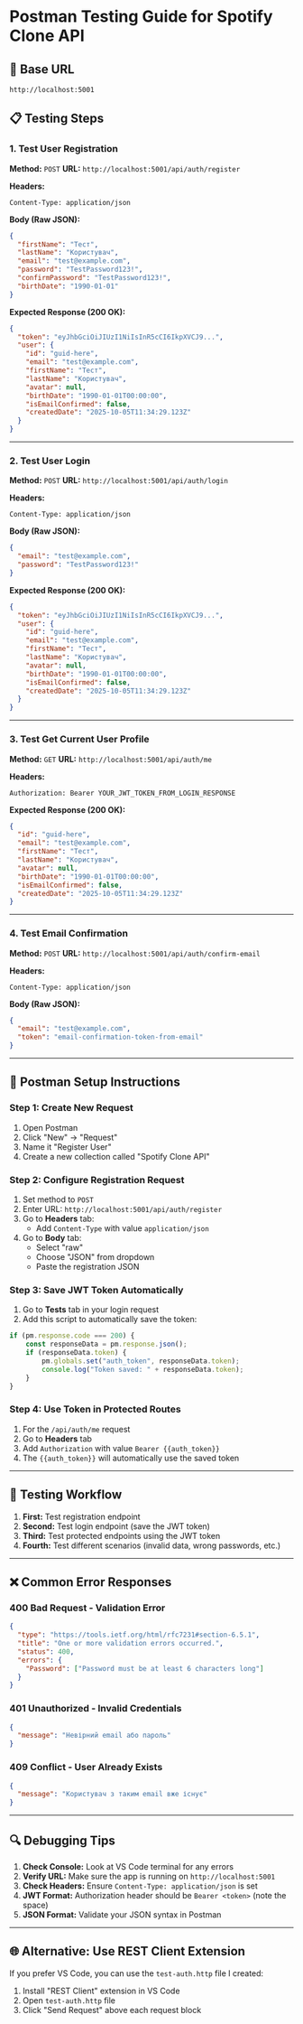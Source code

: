 # Postman Testing Guide for Spotify Clone API

## 🚀 Base URL
```
http://localhost:5001
```

## 📋 Testing Steps

### 1. Test User Registration

**Method:** `POST`
**URL:** `http://localhost:5001/api/auth/register`

**Headers:**
```
Content-Type: application/json
```

**Body (Raw JSON):**
```json
{
  "firstName": "Тест",
  "lastName": "Користувач",
  "email": "test@example.com",
  "password": "TestPassword123!",
  "confirmPassword": "TestPassword123!",
  "birthDate": "1990-01-01"
}
```

**Expected Response (200 OK):**
```json
{
  "token": "eyJhbGciOiJIUzI1NiIsInR5cCI6IkpXVCJ9...",
  "user": {
    "id": "guid-here",
    "email": "test@example.com",
    "firstName": "Тест",
    "lastName": "Користувач",
    "avatar": null,
    "birthDate": "1990-01-01T00:00:00",
    "isEmailConfirmed": false,
    "createdDate": "2025-10-05T11:34:29.123Z"
  }
}
```

---

### 2. Test User Login

**Method:** `POST`
**URL:** `http://localhost:5001/api/auth/login`

**Headers:**
```
Content-Type: application/json
```

**Body (Raw JSON):**
```json
{
  "email": "test@example.com",
  "password": "TestPassword123!"
}
```

**Expected Response (200 OK):**
```json
{
  "token": "eyJhbGciOiJIUzI1NiIsInR5cCI6IkpXVCJ9...",
  "user": {
    "id": "guid-here",
    "email": "test@example.com",
    "firstName": "Тест",
    "lastName": "Користувач",
    "avatar": null,
    "birthDate": "1990-01-01T00:00:00",
    "isEmailConfirmed": false,
    "createdDate": "2025-10-05T11:34:29.123Z"
  }
}
```

---

### 3. Test Get Current User Profile

**Method:** `GET`
**URL:** `http://localhost:5001/api/auth/me`

**Headers:**
```
Authorization: Bearer YOUR_JWT_TOKEN_FROM_LOGIN_RESPONSE
```

**Expected Response (200 OK):**
```json
{
  "id": "guid-here",
  "email": "test@example.com",
  "firstName": "Тест",
  "lastName": "Користувач",
  "avatar": null,
  "birthDate": "1990-01-01T00:00:00",
  "isEmailConfirmed": false,
  "createdDate": "2025-10-05T11:34:29.123Z"
}
```

---

### 4. Test Email Confirmation

**Method:** `POST`
**URL:** `http://localhost:5001/api/auth/confirm-email`

**Headers:**
```
Content-Type: application/json
```

**Body (Raw JSON):**
```json
{
  "email": "test@example.com",
  "token": "email-confirmation-token-from-email"
}
```

---

## 🔧 Postman Setup Instructions

### Step 1: Create New Request
1. Open Postman
2. Click "New" → "Request"
3. Name it "Register User"
4. Create a new collection called "Spotify Clone API"

### Step 2: Configure Registration Request
1. Set method to `POST`
2. Enter URL: `http://localhost:5001/api/auth/register`
3. Go to **Headers** tab:
   - Add `Content-Type` with value `application/json`
4. Go to **Body** tab:
   - Select "raw"
   - Choose "JSON" from dropdown
   - Paste the registration JSON

### Step 3: Save JWT Token Automatically
1. Go to **Tests** tab in your login request
2. Add this script to automatically save the token:

```javascript
if (pm.response.code === 200) {
    const responseData = pm.response.json();
    if (responseData.token) {
        pm.globals.set("auth_token", responseData.token);
        console.log("Token saved: " + responseData.token);
    }
}
```

### Step 4: Use Token in Protected Routes
1. For the `/api/auth/me` request
2. Go to **Headers** tab
3. Add `Authorization` with value `Bearer {{auth_token}}`
4. The `{{auth_token}}` will automatically use the saved token

---

## 🎯 Testing Workflow

1. **First:** Test registration endpoint
2. **Second:** Test login endpoint (save the JWT token)
3. **Third:** Test protected endpoints using the JWT token
4. **Fourth:** Test different scenarios (invalid data, wrong passwords, etc.)

---

## ❌ Common Error Responses

### 400 Bad Request - Validation Error
```json
{
  "type": "https://tools.ietf.org/html/rfc7231#section-6.5.1",
  "title": "One or more validation errors occurred.",
  "status": 400,
  "errors": {
    "Password": ["Password must be at least 6 characters long"]
  }
}
```

### 401 Unauthorized - Invalid Credentials
```json
{
  "message": "Невірний email або пароль"
}
```

### 409 Conflict - User Already Exists
```json
{
  "message": "Користувач з таким email вже існує"
}
```

---

## 🔍 Debugging Tips

1. **Check Console:** Look at VS Code terminal for any errors
2. **Verify URL:** Make sure the app is running on `http://localhost:5001`
3. **Check Headers:** Ensure `Content-Type: application/json` is set
4. **JWT Format:** Authorization header should be `Bearer <token>` (note the space)
5. **JSON Format:** Validate your JSON syntax in Postman

---

## 🌐 Alternative: Use REST Client Extension

If you prefer VS Code, you can use the `test-auth.http` file I created:
1. Install "REST Client" extension in VS Code
2. Open `test-auth.http` file
3. Click "Send Request" above each request block